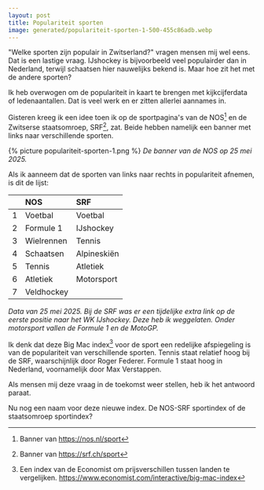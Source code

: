 ```yaml
---
layout: post
title: Populariteit sporten
image: generated/populariteit-sporten-1-500-455c86adb.webp
---
```


"Welke sporten zijn populair in Zwitserland?" vragen mensen mij wel eens. Dat is een lastige vraag. IJshockey is bijvoorbeeld veel populairder dan in Nederland, terwijl schaatsen hier nauwelijks bekend is. Maar hoe zit het met de andere sporten?

Ik heb overwogen om de populariteit in kaart te brengen met kijkcijferdata of ledenaantallen. Dat is veel werk en er zitten allerlei aannames in.

Gisteren kreeg ik een idee toen ik op de sportpagina's van de NOS[^1] en de Zwitserse staatsomroep, SRF[^2], zat. Beide hebben namelijk een banner met links naar verschillende sporten.

{% picture  populariteit-sporten-1.png %}
_De banner van de NOS op 25 mei 2025._

Als ik aanneem dat de sporten van links naar rechts in populariteit afnemen, is dit de lijst:

|     | NOS        | SRF         |
| :-- | :--------- | :---------- |
| 1   | Voetbal    | Voetbal     |
| 2   | Formule 1  | IJshockey   |
| 3   | Wielrennen | Tennis      |
| 4   | Schaatsen  | Alpineskiën |
| 5   | Tennis     | Atletiek    |
| 6   | Atletiek   | Motorsport  |
| 7   | Veldhockey |             |

_Data van 25 mei 2025. Bij de SRF was er een tijdelijke extra link op de eerste positie naar het WK IJshockey. Deze heb ik weggelaten. Onder motorsport vallen de Formule 1 en de MotoGP._

Ik denk dat deze Big Mac index[^3] voor de sport een redelijke afspiegeling is van de populariteit van verschillende sporten. Tennis staat relatief hoog bij de SRF, waarschijnlijk door Roger Federer. Formule 1 staat hoog in Nederland, voornamelijk door Max Verstappen.

Als mensen mij deze vraag in de toekomst weer stellen, heb ik het antwoord paraat.

Nu nog een naam voor deze nieuwe index. De NOS-SRF sportindex of de staatsomroep sportindex?

[^1]: Banner van <https://nos.nl/sport>
[^2]: Banner van <https://srf.ch/sport>
[^3]: Een index van de Economist om prijsverschillen tussen landen te vergelijken. <https://www.economist.com/interactive/big-mac-index>
